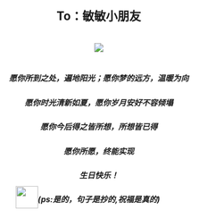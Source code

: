 <link rel="stylesheet" href="">
<link rel="stylesheet" href="https://file.oss1.365sn.cn/public/css/swiper.min.css">
<link rel="stylesheet" href="https://daneden.github.io/animate.css/animate.min.css">
<script src="https://file.oss1.365sn.cn/public/js/swiper.min.js"></script>
<style>
    h1{display:none;}
    .container-lg{padding:0 !important;margin: 0px !important;}
    body,html{width:100%;height:100%;margin:0;padding:0;background: url(https://ss1.bdstatic.com/70cFuXSh_Q1YnxGkpoWK1HF6hhy/it/u=3367609168,3168769865&fm=26&gp=0.jpg) no-repeat center;background-size: cover;}
    .swiper-container,.swiper-wrapper,.swiper-slide{height:100%;}
    .text-center{text-align: center;}
    .container{padding:0 10px;width:100%;height:100%;}
    .slide1{}
    h2{padding-top: 60px;text-shadow: 5px 5px 5px #ffffff;text-align: center;}
    .img-content{position: relative;}
    .small-img{width:40px;height:40px;position:absolute;top:-15px;left: -40px;}
    .pull-left{float:left;}
    .pull-right{float:right;}
    .middle-img{width:100px;}
    .content2 p{font-size:0.83em;margin-bottom: 0;}
</style>
<video style="display:none;" controls="true" autoplay="true" name="media"><source src="http://ws.stream.qqmusic.qq.com/C400002cJuiV380wWR.m4a?
guid=1526859200&amp;vkey=BF5CD9D5C7B6FC7FA652197F01CBC863B7A0619F79A85641B47968727F889ACC4CF71D91C35458EE2C38F79966BB6DCF1765D478E89DDF34&amp;uin=4557&amp;fromtag=66" type="audio/mp4"></video><div class="swiper-container"><div class="swiper-wrapper"><div class="swiper-slide"><div class="container"><h2>To：敏敏小朋友</h2><br><div class="text-center"><img class="center" src="https://timgsa.baidu.com/timg?image&quality=80&size=b9999_10000&sec=1568890203269&di=b03b99d165688f6831655822bac34139&imgtype=0&src=http%3A%2F%2Fhbimg.b0.upaiyun.com%2F38bbcad30508b5aaba3c81ca98600a7b5795f5139ee2-Mkbw4J_fw658"></div><br><h5 class="text-center">愿你所到之处，遍地阳光；愿你梦的远方，温暖为向</h5><h5 class="text-center">愿你时光清新如夏，愿你岁月安好不容倾塌</h5><h5 class="text-center">愿你今后得之皆所想，所想皆已得</h5><h5 class="text-center">愿你所愿，终能实现</h5><h5 class="text-center">生日快乐！</h5><h5 class="text-center"><span class="img-content"><img class="small-img" src="http://www.kupan123.com/upload/1568899565x-1566676060.png">                                (ps:是的，句子是抄的,祝福是真的)</span></h5></div></div><div class="swiper-slide"><div class="container content2"><h4>接下来cue流程：开始放照片啦</h4><div style="overflow: hidden;"><img class="pull-left" style="width: 50%;" src="http://www.kupan123.com/upload/1568899354x-1566673253.jpg"><img class="middle-img" style="width: 40%;margin-top:30px;margin-left:5%;" src='https://ss1.bdstatic.com/70cFuXSh_Q1YnxGkpoWK1HF6hhy/it/u=3111821249,3084550924&fm=26&gp=0.jpg'><p style="color: #f00;margin-left:5%;float: left;">翻翻空间</p><p style="color: #f00;margin-left:5%;float: left;">还好还是找到2张照片的</p></div><div style="overflow: hidden;"><div class="pull-left" style="width: 40%;margin-top:30px;margin-right:5%;"><p style="color: #e88f2b;">还有彬彬的：</p><p style="color: #e88f2b;text-align: center;">这么的明媚小花花</p><p style="color: #e88f2b;text-align: right;">to亲爱的姑娘</p><br><img style="width:100%;" src="http://www.kupan123.com/upload/1568899622x-1566673379.jpg"></div><img style="width: 50%;" class="pull-left" src="http://www.kupan123.com/upload/1568899479x-1566673339.jpg"></div><h5 class="text-center">大敏</h5><h5 class="text-center">生日快乐!</h5></div></div><div class="swiper-slide"><div class="container"><div><div><img style="width:95%;" src="http://www.kupan123.com/upload/1568899862x-1566673183.jpg"></div><h5>不约而同的从齐发剪了短发</h5><h5>赞美一下我们的友情~~</h5><h5>就不能少了当你啦啦啦啦啦啦啦</h5><h5 class="text-center">相见亦无事，别后常忆君。</h5><h5 class="text-center">^-^</h5></div></div></div><div class="swiper-slide"><div style="overflow: hidden;"><img style="width:50%;float: left;" src="http://www.kupan123.com/upload/1568900022x1822619224.jpg"><img style="width:50%;" src="http://www.kupan123.com/upload/1568900049x-1566673171.jpg"></div><div class="container"><h5>2019中秋假期久违的大家一起吃饭</h5><h5>看着大家都很幸福的样子，真好</h5><h5>真心的希望我们的大家，小家事业功成,家庭幸福</h5><h5>每次打开朋友圈，多了一群小朋友，其实是很快乐的事情呀，</h5><h5>大人小孩都在一点一点成长，真好</h5><h5>希望下次相聚不会隔太久</h5><h5>还有我们要记得拍照片,拍照片,拍照片</h5><h5>end,敏，生日快乐</h5></div></div></div></div>
<script> 
var mySwiper = new Swiper('.swiper-container', {
    autoplay: 5000,//可选选项，自动滑动
})
</script>
